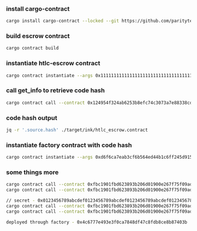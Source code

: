 ### install cargo-contract

```bash
cargo install cargo-contract --locked --git https://github.com/paritytech/cargo-contract --branch master
```

### build escrow contract

```bash
cargo contract build
```

### instantiate htlc-escrow contract

```bash
cargo contract instantiate --args 0x1111111111111111111111111111111111111111 0x000102030405060708090a0b0c0d0e0f101112131415161718191a1b1c1d1e1f 1000 1000000000000 --constructor new_native --value 6000000000000 --suri //Alice -x
```

### call get_info to retrieve code hash

```bash
cargo contract call --contract 0x124954f324ab6253b8efc74c3073a7e88338cda5 --message get_info --suri //Alice
```

### code hash output

```bash
jq -r '.source.hash' ./target/ink/htlc_escrow.contract
```

### instantiate factory contract with code hash

```bash
cargo contract instantiate --args 0xd6f6ca7eab3cf6b564ed44b1c6ff245d9158f3cfbff7cdd352cf4f515ff0f6c3 --suri //Alice -x
```

### some things more

```bash
cargo contract call --contract 0xfbc1901fbd623893b206d01900e267f75f09ad44 --message get_escrow_code_hash --suri //Alice
cargo contract call --contract 0xfbc1901fbd623893b206d01900e267f75f09ad44 --message get_last_escrow --suri //Alice

// secret - 0x0123456789abcdef0123456789abcdef0123456789abcdef0123456789abcdef
cargo contract call --contract 0xfbc1901fbd623893b206d01900e267f75f09ad44 --message create_native_escrow --args 0x1111111111111111111111111111111111111111 0x0123456789abcdef0123456789abcdef0123456789abcdef0123456789abcdef 1000 1000000000000 None --value 6000000000000 --suri //Alice --skip-confirm -x
cargo contract call --contract 0xfbc1901fbd623893b206d01900e267f75f09ad44 --message create_native_escrow --args 0x1111111111111111111111111111111111111111 0x0123456789abcdef0123456789abcdef0123456789abcdef0123456789abcdef 1000 1000000000000 None --value 6000000000000 --suri //Alice --gas 3795825718 --proof-size 101390 --skip-dry-run --skip-confirm --storage-deposit-limit 0 -x 

deployed through factory - 0x4c6777e493e3f0ca7848df47c8fdb8ce8b87403b
```